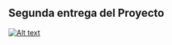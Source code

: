 ## Segunda entrega del Proyecto
[![Alt text](https://img.youtube.com/vi/402tY6y78iw/0.jpg)](https://www.youtube.com/watch?v=402tY6y78iw)
